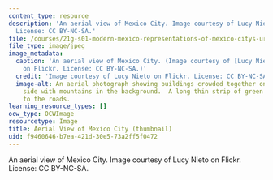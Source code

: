 ```yaml
---
content_type: resource
description: 'An aerial view of Mexico City. Image courtesy of Lucy Nieto on Flickr.
  License: CC BY-NC-SA.'
file: /courses/21g-s01-modern-mexico-representations-of-mexico-citys-urban-life-spring-2015/f9460646b7ea421d30e573a2ff5f0472_21g-s01s15-th.jpg
file_type: image/jpeg
image_metadata:
  caption: 'An aerial view of Mexico City. (Image courtesy of [Lucy Nieto](https://www.flickr.com/photos/lucynieto/16467186377/)
    on Flickr. License: CC BY-NC-SA.)'
  credit: 'Image courtesy of Lucy Nieto on Flickr. License: CC BY-NC-SA.'
  image-alt: An aerial photograph showing buildings crowded together on the right
    side with mountains in the background.  A long thin strip of green runs parallel
    to the roads.
learning_resource_types: []
ocw_type: OCWImage
resourcetype: Image
title: Aerial View of Mexico City (thumbnail)
uid: f9460646-b7ea-421d-30e5-73a2ff5f0472
---
```

An aerial view of Mexico City. Image courtesy of Lucy Nieto on Flickr. License: CC BY-NC-SA.

